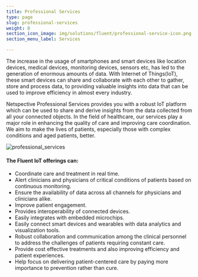 ```yaml
---
title: Professional Services
type: page
slug: professional-services
weight: 8
section_icon_image: img/solutions/fluent/professional-service-icon.png
section_menu_label: Services

---
```

The increase in the usage of smartphones and smart devices like location devices, medical devices, monitoring devices, sensors etc, has led to the generation of enormous amounts of data. With Internet of Things(IoT), these smart devices can share and collaborate with each other to gather, store and process data, to providing valuable insights into data that can be used to improve efficiency in almost every industry.

Netspective Professional Services provides you with a robust IoT platform which can be used to share and derive insights from the data collected from all your connected objects. In the field of healthcare, our services play a major role in enhancing the quality of care and improving care coordination. We aim to make the lives of patients, especially those with complex conditions and aged patients, better.

![professional_services](/img/solutions/fluent/professional_services.jpg#center)

#### The Fluent IoT offerings can:

* Coordinate care and treatment in real time.
* Alert clinicians and physicians of critical conditions of patients based on continuous monitoring.
* Ensure the availability of data across all channels for physicians and clinicians alike.
* Improve patient engagement.
* Provides interoperability of connected devices.
* Easily integrates with embedded microchips.
* Easily connect smart devices and wearables with data analytics and visualization tools.
* Robust collaboration and communication among the clinical personnel to address the challenges of patients requiring constant care.
* Provide cost effective treatments and also improving efficiency and patient experiences.
* Help focus on delivering patient-centered care by paying more importance to prevention rather than cure.